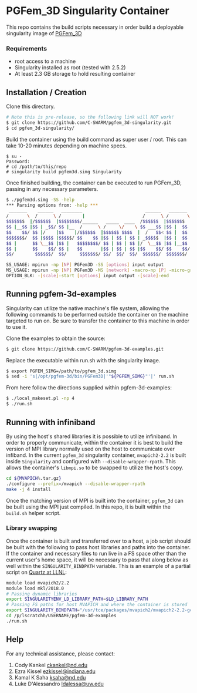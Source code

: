 # PGFem_3D Singularity Container

This repo contains the build scripts necessary in order build a deployable singularity image of [PGFem_3D](https://github.com/C-SWARM/pgfem-3d)

### Requirements

  - root access to a machine
  - Singularity installed as root (tested with 2.5.2)
  - At least 2.3 GB storage to hold resulting container

## Installation / Creation

Clone this directory.
```bash 
# Note this is pre-release, so the following link will NOT work!
$ git clone https://github.com/C-SWARM/pgfem_3d-singularity.git
$ cd pgfem_3d-singularity/
```
Build the container using the build command as super user / root. This can take 10-20 minutes depending on machine specs.
```console
$ su -
Password:
# cd /path/to/this/repo
# singularity build pgfem3d.simg Singularity
```
Once finished building, the container can be executed to run PGFem_3D, passing in any necessary parameters.
```bash
$ ./pgfem3d.simg -SS -help
*** Parsing options from: -help ***
 _______    ______   ________                        ______   _______  
/       \  /      \ /        |                      /      \ /       \ 
$$$$$$$  |/$$$$$$  |$$$$$$$$/______   _____  ____  /$$$$$$  |$$$$$$$  |
$$ |__$$ |$$ | _$$/ $$ |__  /      \ /     \/    \ $$ ___$$ |$$ |  $$ |
$$    $$/ $$ |/    |$$    |/$$$$$$  |$$$$$$ $$$$  |  /   $$< $$ |  $$ |
$$$$$$$/  $$ |$$$$ |$$$$$/ $$    $$ |$$ | $$ | $$ | _$$$$$  |$$ |  $$ |
$$ |      $$ \__$$ |$$ |   $$$$$$$$/ $$ | $$ | $$ |/  \__$$ |$$ |__$$ |
$$ |      $$    $$/ $$ |   $$       |$$ | $$ | $$ |$$    $$/ $$    $$/ 
$$/        $$$$$$/  $$/     $$$$$$$/ $$/  $$/  $$/  $$$$$$/  $$$$$$$/  

SS_USAGE: mpirun -np [NP] PGFem3D -SS [options] input output
MS_USAGE: mpirun -np [NP] PGFem3D -MS [network] -macro-np [P] -micro-group-size [S] [macro OPTION_BLK] [micro OPTION_BLK]
OPTION_BLK: -[scale]-start [options] input output -[scale]-end
```

## Running pgfem-3d-examples

Singularity can utilize the native machine's file system, allowing the following commands to be performed outside the container
on the machine targeted to run on. Be sure to transfer the container to this machine in order to use it.


Clone the examples to obtain the source:
```bash
$ git clone https://github.com/C-SWARM/pgfem-3d-examples.git
```
Replace the executable within run.sh with the singularity image.
```bash
$ export PGFEM_SIMG=/path/to/pgfem_3d.simg
$ sed -i 's|/opt/pgfem-3d/bin/PGFem3D|'"${PGFEM_SIMG}"'|' run.sh
```
From here follow the directions supplied within pgfem-3d-examples:
```bash
$ ./local_makeset.pl -np 4
$ ./run.sh
```

## Running with infiniband

By using the host's shared libraries it is possible to utilize infiniband. In order to properly communicate, within the container it is best to build the version of MPI library normally used on the host to communicate over infiband. In the current `pgfem_3d` singularity container, `mvapich2-2.2` is built inside `Singularity` and configured with `--disable-wrapper-rpath`. This allows the container's `libmpi.so` to be swapped to utilize the host's copy.
```bash
cd ${MVAPICH%.tar.gz}
./configure --prefix=/mvapich --disable-wrapper-rpath
make -j 4 install
```
Once the matching version of MPI is built into the container, `pgfem_3d` can be built using the MPI just compiled. In this repo, it is built within the `build.sh` helper script.

### Library swapping

Once the container is built and transferred over to a host, a job script should be built with the following to pass host libraries and paths into the container. If the container and necessary files to run live in a FS space other than the current user's home space, it will be necessary to pass that along below as well within the `SINGULARITY_BINDPATH` variable. This is an example of a partial script on [Quartz at LLNL](https://hpc.llnl.gov/hardware/platforms/Quartz):
```bash
module load mvapich2/2.2
module load mkl/2018.0
# Passing dynamic libraries
export SINGULARITYENV_LD_LIBRARY_PATH=$LD_LIBRARY_PATH
# Passing FS paths for host MVAPICH and where the container is stored
export SINGULARITY_BINDPATH="/usr/tce/packages/mvapich2/mvapich2-2.2-gcc-7.1.0/lib,/p/lscratchh/USERNAME"
cd /p/lscratchh/USERNAME/pgfem-3d-examples
./run.sh
```

## Help
For any technical assistance, please contact:

1.  Cody Kankel [ckankel@nd.edu](mailto:ckankel@nd.edu)
2.  Ezra Kissel [ezkissel@indiana.edu](mailto:ezkissel@indiana.edu)
3.  Kamal K Saha [ksaha@nd.edu](mailto:ksaha@nd.edu)
4.  Luke D'Alessandro [ldalessa@uw.edu](mailto:ldalessa@uw.edu)

